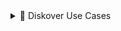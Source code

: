 <details><summary>📂 Diskover Use Cases</summary>
<br>
  
### Diskover Use Cases
Diskover addresses unstructured data stored across various storage repositories. Data curation encompasses the manual and automated processes needed for principled and controlled data creation, maintenance, cleanup, and management, together with the capacity to add value to data. 
<br>
#### System Administrators
<br>
The use case for System Administrators is often centered around data cleanup, data disposition, ensuring data redundancy, and automating data. System Administrators are often tasked with controlling costs associated with unstructured data.
<br>
#### Line of Business Users
<br>
The use cases for Line of Business users are often centered around adding value to data, finding relevant data, correlating, analyzing, taking action on data sets, and adding business context to data.
<br>
<br>
</details>

